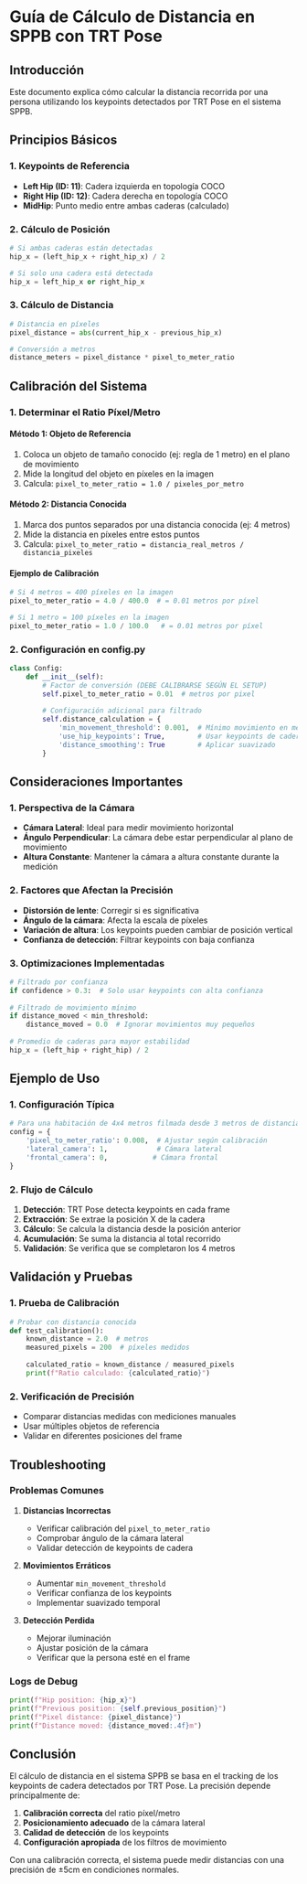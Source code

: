 # Guía de Cálculo de Distancia en SPPB con TRT Pose

## Introducción

Este documento explica cómo calcular la distancia recorrida por una persona utilizando los keypoints detectados por TRT Pose en el sistema SPPB.

## Principios Básicos

### 1. Keypoints de Referencia
- **Left Hip (ID: 11)**: Cadera izquierda en topología COCO
- **Right Hip (ID: 12)**: Cadera derecha en topología COCO
- **MidHip**: Punto medio entre ambas caderas (calculado)

### 2. Cálculo de Posición
```python
# Si ambas caderas están detectadas
hip_x = (left_hip_x + right_hip_x) / 2

# Si solo una cadera está detectada
hip_x = left_hip_x or right_hip_x
```

### 3. Cálculo de Distancia
```python
# Distancia en píxeles
pixel_distance = abs(current_hip_x - previous_hip_x)

# Conversión a metros
distance_meters = pixel_distance * pixel_to_meter_ratio
```

## Calibración del Sistema

### 1. Determinar el Ratio Píxel/Metro

#### Método 1: Objeto de Referencia
1. Coloca un objeto de tamaño conocido (ej: regla de 1 metro) en el plano de movimiento
2. Mide la longitud del objeto en píxeles en la imagen
3. Calcula: `pixel_to_meter_ratio = 1.0 / pixeles_por_metro`

#### Método 2: Distancia Conocida
1. Marca dos puntos separados por una distancia conocida (ej: 4 metros)
2. Mide la distancia en píxeles entre estos puntos
3. Calcula: `pixel_to_meter_ratio = distancia_real_metros / distancia_pixeles`

#### Ejemplo de Calibración
```python
# Si 4 metros = 400 píxeles en la imagen
pixel_to_meter_ratio = 4.0 / 400.0  # = 0.01 metros por píxel

# Si 1 metro = 100 píxeles en la imagen  
pixel_to_meter_ratio = 1.0 / 100.0   # = 0.01 metros por píxel
```

### 2. Configuración en config.py
```python
class Config:
    def __init__(self):
        # Factor de conversión (DEBE CALIBRARSE SEGÚN EL SETUP)
        self.pixel_to_meter_ratio = 0.01  # metros por pixel
        
        # Configuración adicional para filtrado
        self.distance_calculation = {
            'min_movement_threshold': 0.001,  # Mínimo movimiento en metros
            'use_hip_keypoints': True,        # Usar keypoints de cadera
            'distance_smoothing': True        # Aplicar suavizado
        }
```

## Consideraciones Importantes

### 1. Perspectiva de la Cámara
- **Cámara Lateral**: Ideal para medir movimiento horizontal
- **Ángulo Perpendicular**: La cámara debe estar perpendicular al plano de movimiento
- **Altura Constante**: Mantener la cámara a altura constante durante la medición

### 2. Factores que Afectan la Precisión
- **Distorsión de lente**: Corregir si es significativa
- **Ángulo de la cámara**: Afecta la escala de píxeles
- **Variación de altura**: Los keypoints pueden cambiar de posición vertical
- **Confianza de detección**: Filtrar keypoints con baja confianza

### 3. Optimizaciones Implementadas
```python
# Filtrado por confianza
if confidence > 0.3:  # Solo usar keypoints con alta confianza
    
# Filtrado de movimiento mínimo
if distance_moved < min_threshold:
    distance_moved = 0.0  # Ignorar movimientos muy pequeños
    
# Promedio de caderas para mayor estabilidad
hip_x = (left_hip + right_hip) / 2
```

## Ejemplo de Uso

### 1. Configuración Típica
```python
# Para una habitación de 4x4 metros filmada desde 3 metros de distancia
config = {
    'pixel_to_meter_ratio': 0.008,  # Ajustar según calibración
    'lateral_camera': 1,            # Cámara lateral
    'frontal_camera': 0,           # Cámara frontal
}
```

### 2. Flujo de Cálculo
1. **Detección**: TRT Pose detecta keypoints en cada frame
2. **Extracción**: Se extrae la posición X de la cadera
3. **Cálculo**: Se calcula la distancia desde la posición anterior
4. **Acumulación**: Se suma la distancia al total recorrido
5. **Validación**: Se verifica que se completaron los 4 metros

## Validación y Pruebas

### 1. Prueba de Calibración
```python
# Probar con distancia conocida
def test_calibration():
    known_distance = 2.0  # metros
    measured_pixels = 200  # píxeles medidos
    
    calculated_ratio = known_distance / measured_pixels
    print(f"Ratio calculado: {calculated_ratio}")
```

### 2. Verificación de Precisión
- Comparar distancias medidas con mediciones manuales
- Usar múltiples objetos de referencia
- Validar en diferentes posiciones del frame

## Troubleshooting

### Problemas Comunes

1. **Distancias Incorrectas**
   - Verificar calibración del `pixel_to_meter_ratio`
   - Comprobar ángulo de la cámara lateral
   - Validar detección de keypoints de cadera

2. **Movimientos Erráticos**
   - Aumentar `min_movement_threshold`
   - Verificar confianza de los keypoints
   - Implementar suavizado temporal

3. **Detección Perdida**
   - Mejorar iluminación
   - Ajustar posición de la cámara
   - Verificar que la persona esté en el frame

### Logs de Debug
```python
print(f"Hip position: {hip_x}")
print(f"Previous position: {self.previous_position}")
print(f"Pixel distance: {pixel_distance}")
print(f"Distance moved: {distance_moved:.4f}m")
```

## Conclusión

El cálculo de distancia en el sistema SPPB se basa en el tracking de los keypoints de cadera detectados por TRT Pose. La precisión depende principalmente de:

1. **Calibración correcta** del ratio píxel/metro
2. **Posicionamiento adecuado** de la cámara lateral
3. **Calidad de detección** de los keypoints
4. **Configuración apropiada** de los filtros de movimiento

Con una calibración correcta, el sistema puede medir distancias con una precisión de ±5cm en condiciones normales.
